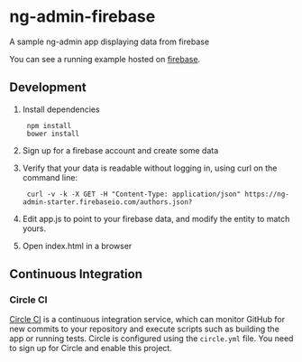 ng-admin-firebase
=================

A sample ng-admin app displaying data from firebase

You can see a running example hosted on [firebase](https://ng-admin-starter.firebaseapp.com/#/authors/list).


Development
-----------
  
1. Install dependencies

		npm install
		bower install
    
1. Sign up for a firebase account and create some data

1. Verify that your data is readable without logging in, using curl on the command line:

		curl -v -k -X GET -H "Content-Type: application/json" https://ng-admin-starter.firebaseio.com/authors.json?

1. Edit app.js to point to your firebase data, and modify the entity to match yours.

1. Open index.html in a browser


Continuous Integration
----------------------

### Circle CI

[Circle CI](https://circleci.com/) is a continuous integration service, which can monitor GitHub for new commits
to your repository and execute scripts such as building the app or running tests. Circle is 
configured using the `circle.yml` file. You need to sign up for Circle and enable this project.

